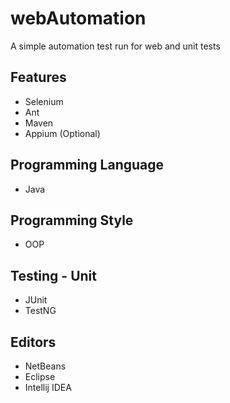 # webAutomation

A simple automation test run for web and unit tests

## Features

* Selenium
* Ant
* Maven
* Appium (Optional)

## Programming Language

* Java

## Programming Style

* OOP

## Testing - Unit

* JUnit
* TestNG

## Editors

* NetBeans
* Eclipse
* Intellij IDEA